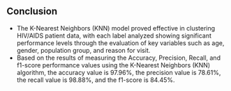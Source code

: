 <h2>Conclusion</h2>

<ul>
  <li>
    The K-Nearest Neighbors (KNN) model proved effective in clustering HIV/AIDS
    patient data, with each label analyzed showing significant performance levels
    through the evaluation of key variables such as age, gender, population group,
    and reason for visit.
  </li>
  <li>
    Based on the results of measuring the Accuracy, Precision, Recall, and f1-score
    performance values using the K-Nearest Neighbors (KNN) algorithm, the accuracy
    value is 97.96%, the precision value is 78.61%, the recall value is 98.88%, and
    the f1-score is 84.45%.
  </li>
</ul>
